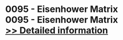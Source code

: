 # 0095 - Eisenhower Matrix<br />0095 - Eisenhower Matrix<br />[>> Detailed information](https://secure.shareit.com/shareit/product.html?productid=300915721&affiliateid=200057808)